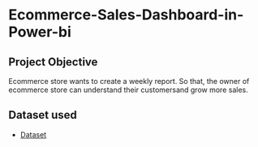 # Ecommerce-Sales-Dashboard-in-Power-bi
## Project Objective
Ecommerce store wants to create a weekly report. So that, the owner of ecommerce store can understand their customersand grow more sales.

## Dataset used
- <a href="https://github.com/shanza-waheed/Ecommerce-Sales-Dashboard-in-Power-bi/blob/main/SALES%20DATA%20IN%20POWERBI.pbix">Dataset</a>

